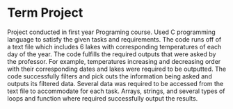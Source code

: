# Term Project
Project conducted in first year Programing course. Used C programming language to satisfy the given tasks and requirements. The code  runs off of a text file which includes 6 lakes with corresponding temperatures of each day of the year. The code fulfills the required outputs that were asked by the professor. For example, temperatures increasing and decreasing order with their corresponding dates and lakes were required to be outputted. The code successfully filters and pick outs the information being asked and outputs its filtered data.  Several data was required to be accessed from the text file to accommodate for each task. Arrays, strings, and several types of loops and function where required successfully output the results.  
